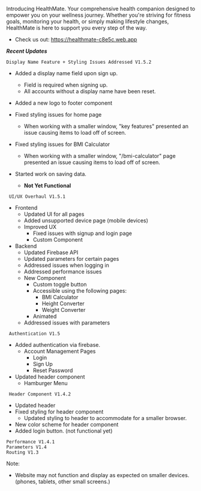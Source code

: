 Introducing HealthMate. Your comprehensive health companion designed to empower you on your wellness journey. Whether you're striving for fitness goals, monitoring your health, or simply making lifestyle changes, HealthMate is here to support you every step of the way.

- Check us out: https://healthmate-c8e5c.web.app

___Recent Updates___

```
Display Name Feature + Styling Issues Addressed V1.5.2
```

- Added a display name field upon sign up.
  - Field is required when signing up.
  - All accounts without a display name have been reset.
- Added a new logo to footer component
- Fixed styling issues for home page
  - When working with a smaller window, "key features" presented an issue causing items to load off of screen.
- Fixed styling issues for BMI Calculator
  - When working with a smaller window, "/bmi-calculator" page presented an issue causing items to load off of screen.

- Started work on saving data.
  - **Not Yet Functional**

```
 UI/UX Overhaul V1.5.1
```

- Frontend
  - Updated UI for all pages
  - Added unsupported device page (mobile devices)
  - Improved UX
    - Fixed issues with signup and login page
    - Custom Component
- Backend
  - Updated Firebase API
  - Updated parameters for certain pages
  - Addressed issues when logging in
  - Addressed performance issues
  - New Component
    - Custom toggle button
    - Accessible using the following pages:
      - BMI Calculator
      - Height Converter
      - Weight Converter
    - Animated
  - Addressed issues with parameters

```
 Authentication V1.5
```

- Added authentication via firebase.
  - Account Management Pages
    - Login
    - Sign Up
    - Reset Password
- Updated header component
  - Hamburger Menu

```
 Header Component V1.4.2
```

- Updated header
- Fixed styling for header component
  - Updated styling to header to accommodate for a smaller browser.
- New color scheme for header component
- Added login button. (not functional yet)


```
Performance V1.4.1
Parameters V1.4
Routing V1.3
```

Note:

- Website may not function and display as expected on smaller devices. (phones, tablets, other small screens.)


